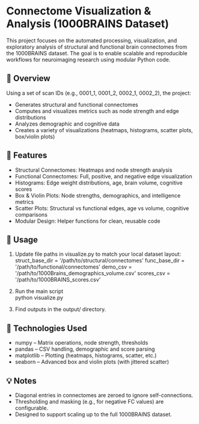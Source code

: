 # Connectome Visualization & Analysis (1000BRAINS Dataset)

This project focuses on the automated processing, visualization, and exploratory analysis of structural and functional brain connectomes from the 1000BRAINS dataset. The goal is to enable scalable and reproducible workflows for neuroimaging research using modular Python code.

## 🧠 Overview

Using a set of scan IDs (e.g., 0001_1, 0001_2, 0002_1, 0002_2), the project:
- Generates structural and functional connectomes
- Computes and visualizes metrics such as node strength and edge distributions
- Analyzes demographic and cognitive data
- Creates a variety of visualizations (heatmaps, histograms, scatter plots, box/violin plots)

## 🔧 Features

- Structural Connectomes: Heatmaps and node strength analysis
- Functional Connectomes: Full, positive, and negative edge visualization
- Histograms: Edge weight distributions, age, brain volume, cognitive scores
- Box & Violin Plots: Node strengths, demographics, and intelligence metrics
- Scatter Plots: Structural vs functional edges, age vs volume, cognitive comparisons
- Modular Design: Helper functions for clean, reusable code

## 🚀 Usage

1. Update file paths in visualize.py to match your local dataset layout:
   struct_base_dir = '/path/to/structural/connectomes'
   func_base_dir = '/path/to/functional/connectomes'
   demo_csv = '/path/to/1000Brains_demographics_volume.csv'
   scores_csv = '/path/to/1000BRAINS_scores.csv'

3. Run the main script  
   python visualize.py

4. Find outputs in the output/ directory.

## 🧰 Technologies Used

- numpy – Matrix operations, node strength, thresholds
- pandas – CSV handling, demographic and score parsing
- matplotlib – Plotting (heatmaps, histograms, scatter, etc.)
- seaborn – Advanced box and violin plots (with jittered scatter)

## 💡 Notes

- Diagonal entries in connectomes are zeroed to ignore self-connections.
- Thresholding and masking (e.g., for negative FC values) are configurable.
- Designed to support scaling up to the full 1000BRAINS dataset.

